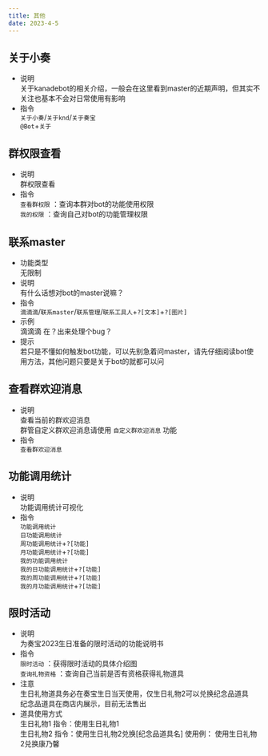 ```yaml
---
title: 其他
date: 2023-4-5
---
```

## 关于小奏
* 说明  
    关于kanadebot的相关介绍，一般会在这里看到master的近期声明，但其实不关注也基本不会对日常使用有影响  
* 指令  
    `关于小奏`/`关于knd`/`关于奏宝`  
    `@Bot`+`关于`
## 群权限查看
* 说明  
    群权限查看  
* 指令  
    `查看群权限` ：查询本群对bot的功能使用权限  
    `我的权限` ：查询自己对bot的功能管理权限  
## 联系master
* 功能类型  
    无限制  
* 说明  
    有什么话想对bot的master说嘛？  
* 指令  
    `滴滴滴`/`联系master`/`联系管理`/`联系工具人`+`?[文本]`+`?[图片]`  
* 示例  
    滴滴滴 在？出来处理个bug？  
* 提示  
    若只是不懂如何触发bot功能，可以先别急着问master，请先仔细阅读bot使用方法，其他问题只要是关于bot的就都可以问  
## 查看群欢迎消息  
* 说明  
    查看当前的群欢迎消息  
    群管自定义群欢迎消息请使用 `自定义群欢迎消息` 功能  
* 指令  
    `查看群欢迎消息`  
## 功能调用统计  
* 说明  
    功能调用统计可视化  
* 指令  
    `功能调用统计`  
    `日功能调用统计`  
    `周功能调用统计`+`?[功能]`  
    `月功能调用统计`+`?[功能]`   
    `我的功能调用统计`  
    `我的日功能调用统计`+`?[功能]`  
    `我的周功能调用统计`+`?[功能]`  
    `我的月功能调用统计`+`?[功能]`  
## 限时活动
* 说明  
    为奏宝2023生日准备的限时活动的功能说明书  
* 指令  
    `限时活动` ：获得限时活动的具体介绍图  
    `查询礼物资格` ：查询自己当前是否有资格获得礼物道具  
* 注意  
    生日礼物道具务必在奏宝生日当天使用，仅生日礼物2可以兑换纪念品道具  
    纪念品道具在商店内展示，目前无法售出  
* 道具使用方式  
    生日礼物1 指令：使用生日礼物1  
    生日礼物2 指令：使用生日礼物2兑换\[纪念品道具名] 使用例： 使用生日礼物2兑换康乃馨 